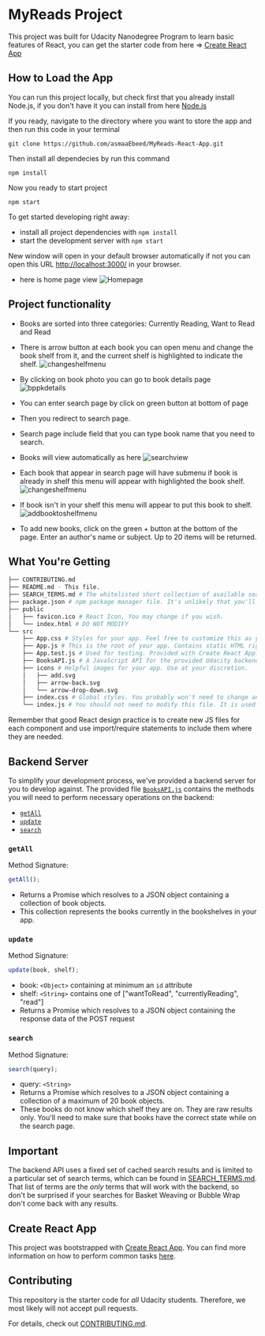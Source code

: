 # MyReads Project

This project was built for Udacity Nanodegree Program to learn basic features of React, you can get the starter code from here => [Create React App](https://reactjs.org/docs/create-a-new-react-app.html)

## How to Load the App

You can run this project locally, but check first that you already install Node.js, if you don't have it you can install from here [Node.js](https://nodejs.org/en/)

If you ready, navigate to the directory where you want to store the app and then run this code in your terminal

```
git clone https://github.com/asmaaEbeed/MyReads-React-App.git
```

Then install all dependecies by run this command

```
npm install
```

Now you ready to start project

```
npm start
```



To get started developing right away:

- install all project dependencies with `npm install`
- start the development server with `npm start`

New window will open in your default browser automatically if not you can open this URL [http://localhost:3000/](http://localhost:3000/) in your browser.

- here is home page view
![Homepage](src/images/home-page.jpg "Home Page")


## Project functionality

- Books are sorted into three categories: Currently Reading, Want to Read and Read
- There is arrow button at each book you can open menu and change the book shelf from it, and the current shelf is highlighted to indicate the shelf.
![changeshelfmenu](src/images/change-shelf-menu.jpg "Change shelf menu")

- By clicking on book photo you can go to book details page 
![bppkdetails](book-details.jpg "book details")

- You can enter search page by click on green button at bottom of page
- Then you redirect to search page.
- Search page include field that you can type book name that you need to search.
- Books will view automatically as here
![searchview](src/images/search-view.jpg "search view")

- Each book that appear in search page will have submenu if book is already in shelf this menu will appear with highlighted the book shelf.
![changeshelfmenu](src/images/change-shelf-menu.jpg "Change shelf menu")

- If book isn't in your shelf this menu will appear to put this book to shelf.
![addbooktoshelfmenu](src/images/add-new-book-to-shelf-menu.jpg "Add new book to shelf menu")








- To add new books, click on the green + button at the bottom of the page.
  Enter an author's name or subject. Up to 20 items will be returned.


## What You're Getting

```bash
├── CONTRIBUTING.md
├── README.md - This file.
├── SEARCH_TERMS.md # The whitelisted short collection of available search terms for you to use with your app.
├── package.json # npm package manager file. It's unlikely that you'll need to modify this.
├── public
│   ├── favicon.ico # React Icon, You may change if you wish.
│   └── index.html # DO NOT MODIFY
└── src
    ├── App.css # Styles for your app. Feel free to customize this as you desire.
    ├── App.js # This is the root of your app. Contains static HTML right now.
    ├── App.test.js # Used for testing. Provided with Create React App. Testing is encouraged, but not required.
    ├── BooksAPI.js # A JavaScript API for the provided Udacity backend. Instructions for the methods are below.
    ├── icons # Helpful images for your app. Use at your discretion.
    │   ├── add.svg
    │   ├── arrow-back.svg
    │   └── arrow-drop-down.svg
    ├── index.css # Global styles. You probably won't need to change anything here.
    └── index.js # You should not need to modify this file. It is used for DOM rendering only.
```

Remember that good React design practice is to create new JS files for each component and use import/require statements to include them where they are needed.

## Backend Server

To simplify your development process, we've provided a backend server for you to develop against. The provided file [`BooksAPI.js`](src/BooksAPI.js) contains the methods you will need to perform necessary operations on the backend:

- [`getAll`](#getall)
- [`update`](#update)
- [`search`](#search)

### `getAll`

Method Signature:

```js
getAll();
```

- Returns a Promise which resolves to a JSON object containing a collection of book objects.
- This collection represents the books currently in the bookshelves in your app.

### `update`

Method Signature:

```js
update(book, shelf);
```

- book: `<Object>` containing at minimum an `id` attribute
- shelf: `<String>` contains one of ["wantToRead", "currentlyReading", "read"]
- Returns a Promise which resolves to a JSON object containing the response data of the POST request

### `search`

Method Signature:

```js
search(query);
```

- query: `<String>`
- Returns a Promise which resolves to a JSON object containing a collection of a maximum of 20 book objects.
- These books do not know which shelf they are on. They are raw results only. You'll need to make sure that books have the correct state while on the search page.

## Important

The backend API uses a fixed set of cached search results and is limited to a particular set of search terms, which can be found in [SEARCH_TERMS.md](SEARCH_TERMS.md). That list of terms are the _only_ terms that will work with the backend, so don't be surprised if your searches for Basket Weaving or Bubble Wrap don't come back with any results.

## Create React App

This project was bootstrapped with [Create React App](https://github.com/facebook/create-react-app). You can find more information on how to perform common tasks [here](https://github.com/facebook/create-react-app/blob/main/packages/cra-template/template/README.md).

## Contributing

This repository is the starter code for _all_ Udacity students. Therefore, we most likely will not accept pull requests.

For details, check out [CONTRIBUTING.md](CONTRIBUTING.md).
